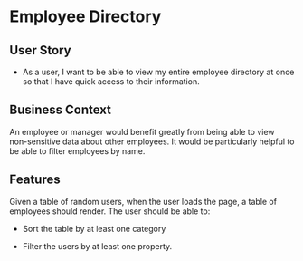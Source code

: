 # Employee Directory

## User Story

- As a user, I want to be able to view my entire employee directory at once so that I have quick access to their information.

## Business Context
An employee or manager would benefit greatly from being able to view non-sensitive data about other employees. It would be particularly helpful to be able to filter employees by name.


## Features
Given a table of random users, when the user loads the page, a table of employees should render.
The user should be able to:


- Sort the table by at least one category


- Filter the users by at least one property.